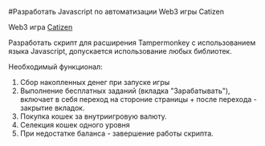#Разработать Javascript по автоматизации Web3 игры Catizen

Web3 игра [Catizen]('https://t.me/catizenbot')

Разработать скрипт для расширения Tampermonkey с использованием языка Javascript, допускается использование любых библиотек.

Необходимый функционал:
1. Сбор накопленных денег при запуске игры
2. Выполнение бесплатных заданий (вкладка "Зарабатывать"), включает в себя переход на стороние страницы + после перехода - закрытие вкладок.
3. Покупка кошек за внутриигровую валюту.
4. Селекция кошек одного уровня
5. При недостатке баланса - завершение работы скрипта.

